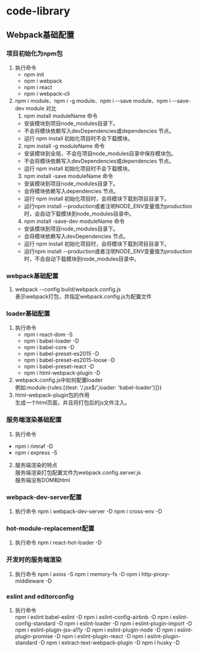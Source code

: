 # code-library
## Webpack基础配置
### 项目初始化为npm包    
1. 执行命令
   * npm init
   * npm i webpack
   * npm i react
   * npm i webpack-cli
2. npm i module、npm i -g module、npm i --save module、npm i --save-dev module 对比
   1. npm install moduleName 命令
    * 安装模块到项目node_modules目录下。
    * 不会将模块依赖写入devDependencies或dependencies 节点。
    * 运行 npm install 初始化项目时不会下载模块。 
   2. npm install -g moduleName 命令
    * 安装模块到全局，不会在项目node_modules目录中保存模块包。
    * 不会将模块依赖写入devDependencies或dependencies 节点。
    * 运行 npm install 初始化项目时不会下载模块。
   3. npm install -save moduleName 命令
    * 安装模块到项目node_modules目录下。
    * 会将模块依赖写入dependencies 节点。
    * 运行 npm install 初始化项目时，会将模块下载到项目目录下。
    * 运行npm install --production或者注明NODE_ENV变量值为production时，会自动下载模块到node_modules目录中。
   4. npm install -save-dev moduleName 命令
    * 安装模块到项目node_modules目录下。
    * 会将模块依赖写入devDependencies 节点。
    * 运行 npm install 初始化项目时，会将模块下载到项目目录下。
    * 运行npm install --production或者注明NODE_ENV变量值为production时，不会自动下载模块到node_modules目录中。
###  webpack基础配置
1. webpack --config build/webpack.config.js  
   表示webpack打包，并指定webpack.config.js为配置文件
### loader基础配置
1. 执行命令
    * npm i react-dom -S
    * npm i babel-loader -D  
    * npm i babel-core -D
    * npm i babel-preset-es2015 -D
    * npm i babel-preset-es2015-loose -D 
    * npm i babel-preset-react -D
    * npm i html-webpack-plugin -D
2. webpack.config.js中如何配置loader  
    例如:module:{rules:[{test: '/.jsx$/',loader: 'babel-loader'}]}}
3. html-webpack-plugin包的作用  
   生成一个html页面，并且将打包后的js文件注入。
### 服务端渲染基础配置
1. 执行命令
  * npm i rimraf -D
  * npm i express -S
2. 服务端渲染的特点  
  服务端渲染打包配置文件为webpack.config.server.js  
  服务端没有DOM和html
### webpack-dev-server配置
1. 执行命令
  npm i webpack-dev-server -D
  npm i cross-env -D 
### hot-module-replacement配置
1. 执行命令
  npm i react-hot-loader -D
### 开发时的服务端渲染
1. 执行命令
  npm i axios -S
  npm i memory-fs -D
  npm i http-proxy-middleware -D
### eslint and editorconfig  
1. 执行命令  
  npm i eslint babel-eslint -D
  npm i eslint-config-airbnb -D
  npm i eslint-config-standard -D 
  npm i eslint-loader -D 
  npm i eslint-plugin-import -D 
  npm i eslint-plugin-jsx-a11y -D 
  npm i eslint-plugin-node -D 
  npm i eslint-plugin-promise -D
  npm i eslint-plugin-react -D 
  npm i eslint-plugin-standard -D 
  npm i extract-text-webpack-plugin -D
  npm i husky -D

   


  

    



